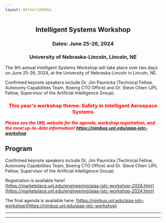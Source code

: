 ```yaml
---
layout: default2024ws
---
```


<h2 align="center">Intelligent Systems Workshop</h2>
<h3 align="center">Dates: June 25-26, 2024</h3>
<h3 align="center">University of Nebraska-Lincoln, Lincoln, NE</h3>

The 9th annual Intelligent Systems Workshop will take place over two days on June 25-26, 2024, at the University of Nebraska-Lincoln in Lincoln, NE.

Confirmed keynote speakers include Dr. Jim Paunicka (Technical Fellow, Autonomy Capabilities Team, Boeing CTO Office) and Dr. Steve Chien (JPL Fellow, Supervisor of the Artificial Intelligence Group).

<h3 align="center" style="color:red;">This year's workshop theme: Safety in Intelligent Aerospace Systems</h3>

<p style="color:red;"><i><b>Please see the UNL website for the agenda, workshop registration, and the most up-to-date information! <a href="https://nimbus.unl.edu/aiaa-istc-workshop">https://nimbus.unl.edu/aiaa-istc-workshop</a></b></i></p>

## Program

Confirmed keynote speakers include Dr. Jim Paunicka (Technical Fellow, Autonomy Capabilities Team, Boeing CTO Office) and Dr. Steve Chien (JPL Fellow, Supervisor of the Artificial Intelligence Group).

Registration is available here! [https://marketplace.unl.edu/engineering/aiaa-istc-workshop-2024.html](https://marketplace.unl.edu/engineering/aiaa-istc-workshop-2024.html)

The final agenda is available here: [https://nimbus.unl.edu/aiaa-istc-workshop](https://nimbus.unl.edu/aiaa-istc-workshop)

<!-- More info is coming soon! -->

<!-- The final agenda is below. -->

<!-- [Intro paragraph introducing the workshop theme] -->

<!-- (old 2022 text)
Detailed Program: is available <a href="https://docs.google.com/spreadsheets/d/1otmL4bkWHclOv1q6ODcpmVRHJh9VRp3JHxxfSIpLQsQ/edit?usp=sharing">here</a>! (Please note that this workshop will be an in-person only event.)
(end 2022 text)-->

<!-- (old 2023 text)
Confirmed keynote speakers include Prof. Hanspeter Schaub (AIAA/AAS Fellow, University of Colorado) and Dr. Irene Gregory (Sr. Research Engineer, NASA Langley Research Center).

The rest of the program includes 2 technical sessions with plenary speakers and panels, breakout sessions, a [tour](/IS_Workshop_2023/tours.html), a networking event, a social, and of course, the crowd favorites: the [student competitions](/IS_Workshop_2023/student_competitions.html) and the [open mic session](/IS_Workshop_2023/open_mic_session.html)!
(end 2023 text)-->

<!-- (old 2022 text)
<i><b>Abstract submission is open now through <strike>June 25, 2022</strike> July 15, 2022 for the student poster and lightning talk competitions at the IS workshop!</b> See the [student competitions](/IS_Workshop_2022/student_competitions.html) page for more details.</i>
(end 2022 text) -->

<!-- (old text)
This year we will have three technical sessions on the following topics:
1.	Robust autonomy for harsh, unpredictable environments
2.	AI-Crew Collaboration in air and space
3.	Integration of Autonomy into existing ecosystems

The program will also feature two [tours](/IS_Workshop_2022/tours.html), an [open mic session](/IS_Workshop_2022/open_mic_session.html), and two [student competitions](/IS_Workshop_2022/student_competitions.html).  

Detailed Program: Coming soon!
(end old text) -->

<!-- (old 2023 text)
### Agenda (last updated 2023-07-23): ###

**Monday, 24 July 2023:**

| ***Start-End*** | ***Event*** | ***Location*** |
| :-------------- | :---------- | :------------- |
| 8:00a-8:45a | Registration and continental breakfast | Aero Lobby |
| 8:45a-9:00a | Welcome | AERO 120 |
| 9:00a-10:00a | *Keynote:*<br>HP Schaub<br>AIAA/AAS Fellow and Department Chair<br>Aerospace Engineering<br>University of Colorado at Boulder | AERO 120 |
| 10:00a-10:15a | Group Photo | Aero Patio, weather permitting |
| 10:15a-10:35a | Coffee Break | Aero Cafe / Lobby |
| . | **Technical session 1: Space Autonomy** | AERO 120 |
| 10:35a-11:15a | *Plenary speaker:*<br>Sean Phillips<br>Air Force Research Laboratory<br>Next-Generation Autonomous Satellite Systems | " |
| 11:15a-11:30a | *Panel speaker 1:*<br>Michelle Simon<br>Spacecraft Human-Autonomy Interaction | " |
| 11:30a-11:45a | *Panel speaker 2:*<br>Prof. Christoffer Heckman<br>CU Computer Science Dept. | " |
| 11:45a-12:00p | *Panel speaker 3:*<br>Prof. Allison Anderson<br>CU Boulder AES Dept. | " |
| 12:00p-12:25p | Panel discussion | " |
| 12:25p-1:40p | Lunch + Student lightning talk competition | AERO Cafe / Lobby + AERO 120 |
| 1:40p-3:00p | CU Aerospace Building Tour | Groups depart from AERO Lobby |
| 3:00p-3:20p | Coffee break | Aero Lobby / Cafe |
| 3:20p-5:00p | Student Poster Competition | Aero Lobby / Cafe |
| 5:00p-6:00p | Break | --- |
| 6:00p-8:00p | TC Meeting | AERO 111? (TBC) |

<br>

**Tuesday, 25 July 2023:**

| ***Start-End*** | ***Event*** | ***Location*** |
| :-------------- | :---------- | :------------- |
| 8:00a-8:30a | Registration and continental breakfast | Aero Lobby |
| 8:30a-9:30a | *Keynote:*<br>Irene Gregory<br>NASA Langley | AERO 120 |
| 9:30a-9:50a | Coffee break | Aero Cafe / Lobby |
| . | **Technical session 2** | AERO 120 |
| 9:50a-10:30a | *Plenary speaker:*<br>Dan Szafir<br>UNC Chapel Hill | " |
| 10:30a-10:45a | *Panel speaker 1:*<br>Krishna Kalyanam<br>NASA Ames<br>Scalable Advanded Air Mobility | " |
| 10:45a-11:00a | *Panel speaker 2:*<br>Brittany Duncan<br>University of Nebraska, Lincoln<br>UAS and Robotics Human-Autonomy Interaction | " |
| 11:00a-11:15a | *Panel speaker 3:*<br>Prof. Martijn IJtsma<br>Ohio State U | " |
| 11:15a-11:40a | Panel discussion<br>Featured Panelists:<br>Amy Pritchett, PSU Professor and Aerospace Dept. Chair<br>Jack Elston, CEO Black Swift | " |
| 11:40a-1:00p | Lunch + Open Mic Session | Aero Cafe / Lobby + AERO 120 |
| 1:00p-3:00p | Networking Event;<br>Optional: Tour of CU Eng Ctr on Main Campus (via free Buff Bus) | --- |
| 3:00p-3:20p | Coffee break | --- |
| 3:20p-4:20p | Breakout sessions | AERO 111, AERO 232, AERO 120 |
| 4:20p-4:30p | Concluding remarks | --- |
| 4:30p-6:00p | Break | --- |
| 6:00p-8:00p | Social | Avant F&B, 1401 Pearl St., Boulder, CO 80302 |
(end 2023 text)-->

* * *
* * *

<!-- --end-of-page-- -->

